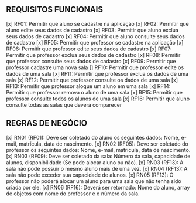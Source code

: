 ## REQUISITOS FUNCIONAIS
[x] RF01: Permitir que aluno se cadastre na aplicação
[x] RF02: Permitir que aluno edite seus dados de cadastro
[x] RF03: Permitir que aluno exclua seus dados de cadastro
[x] RF04: Permitir que aluno consulte seus dados de cadastro
[x] RF05: Permitir que professor se cadastre na aplicação
[x] RF06: Permitir que professor edite seus dados de cadastro
[x] RF07: Permitir que professor exclua seus dados de cadastro
[x] RF08: Permitir que professor consulte seus dados de cadastro
[x] RF09: Permitir que professor cadastre uma nova sala
[] RF10: Permitir que professor edite os dados de uma sala
[x] RF11: Permitir que professor exclua os dados de uma sala
[x] RF12: Permitir que professor consulte os dados de uma sala
[x] RF13: Permitir que professor aloque um aluno em uma sala
[x] RF14: Permitir que professor remova o aluno de uma sala
[x] RF15: Permitir que professor consulte todos os alunos de uma sala
[x] RF16: Permitir que aluno consulte todas as salas que deverá comparecer

## REGRAS DE NEGÓCIO 

[x] RN01 (RF01): Deve ser coletado do aluno os seguintes dados: Nome, e-mail, matrícula, data de nascimento.
[x] RN02 (RF05): Deve ser coletado do professor os seguintes dados: Nome, e-mail, matrícula, data de nascimento.
[x] RN03 (RF09): Deve ser coletado da sala: Número da sala, capacidade de alunos, disponibilidade (Se pode alocar aluno ou não).
[x] RN03 (RF13): A sala não pode possuir o mesmo aluno mais de uma vez.
[x] RN04 (RF13): A sala não pode exceder sua capacidade de alunos.
[x] RN05 (RF13): O professor não poderá alocar um aluno para uma sala que não tenha sido criada por ele.
[x] RN06 (RF16): Deverá ser retornado: Nome do aluno, array de objetos com nome do professor e o número da sala.